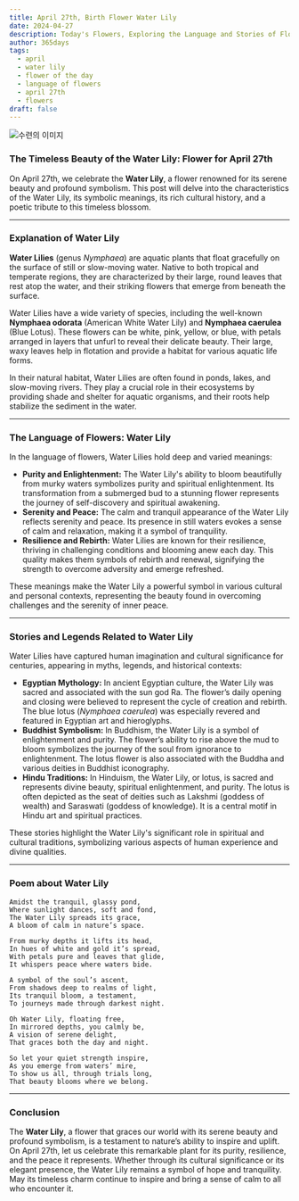 ```yaml
---
title: April 27th, Birth Flower Water Lily
date: 2024-04-27
description: Today's Flowers, Exploring the Language and Stories of Flowers Water Lily
author: 365days
tags:
  - april
  - water lily
  - flower of the day
  - language of flowers
  - april 27th
  - flowers
draft: false
---
```


![수련의 이미지](https://cdn.pixabay.com/photo/2023/05/21/01/27/waterlily-8007670_1280.jpg#center)

### The Timeless Beauty of the Water Lily: Flower for April 27th

On April 27th, we celebrate the **Water Lily**, a flower renowned for its serene beauty and profound symbolism. This post will delve into the characteristics of the Water Lily, its symbolic meanings, its rich cultural history, and a poetic tribute to this timeless blossom.

---

### Explanation of Water Lily

**Water Lilies** (genus *Nymphaea*) are aquatic plants that float gracefully on the surface of still or slow-moving water. Native to both tropical and temperate regions, they are characterized by their large, round leaves that rest atop the water, and their striking flowers that emerge from beneath the surface.

Water Lilies have a wide variety of species, including the well-known **Nymphaea odorata** (American White Water Lily) and **Nymphaea caerulea** (Blue Lotus). These flowers can be white, pink, yellow, or blue, with petals arranged in layers that unfurl to reveal their delicate beauty. Their large, waxy leaves help in flotation and provide a habitat for various aquatic life forms.

In their natural habitat, Water Lilies are often found in ponds, lakes, and slow-moving rivers. They play a crucial role in their ecosystems by providing shade and shelter for aquatic organisms, and their roots help stabilize the sediment in the water.

---

### The Language of Flowers: Water Lily

In the language of flowers, Water Lilies hold deep and varied meanings:

- **Purity and Enlightenment:** The Water Lily's ability to bloom beautifully from murky waters symbolizes purity and spiritual enlightenment. Its transformation from a submerged bud to a stunning flower represents the journey of self-discovery and spiritual awakening.
- **Serenity and Peace:** The calm and tranquil appearance of the Water Lily reflects serenity and peace. Its presence in still waters evokes a sense of calm and relaxation, making it a symbol of tranquility.
- **Resilience and Rebirth:** Water Lilies are known for their resilience, thriving in challenging conditions and blooming anew each day. This quality makes them symbols of rebirth and renewal, signifying the strength to overcome adversity and emerge refreshed.

These meanings make the Water Lily a powerful symbol in various cultural and personal contexts, representing the beauty found in overcoming challenges and the serenity of inner peace.

---

### Stories and Legends Related to Water Lily

Water Lilies have captured human imagination and cultural significance for centuries, appearing in myths, legends, and historical contexts:

- **Egyptian Mythology:** In ancient Egyptian culture, the Water Lily was sacred and associated with the sun god Ra. The flower’s daily opening and closing were believed to represent the cycle of creation and rebirth. The blue lotus (*Nymphaea caerulea*) was especially revered and featured in Egyptian art and hieroglyphs.
- **Buddhist Symbolism:** In Buddhism, the Water Lily is a symbol of enlightenment and purity. The flower’s ability to rise above the mud to bloom symbolizes the journey of the soul from ignorance to enlightenment. The lotus flower is also associated with the Buddha and various deities in Buddhist iconography.
- **Hindu Traditions:** In Hinduism, the Water Lily, or lotus, is sacred and represents divine beauty, spiritual enlightenment, and purity. The lotus is often depicted as the seat of deities such as Lakshmi (goddess of wealth) and Saraswati (goddess of knowledge). It is a central motif in Hindu art and spiritual practices.

These stories highlight the Water Lily's significant role in spiritual and cultural traditions, symbolizing various aspects of human experience and divine qualities.

---

### Poem about Water Lily

	Amidst the tranquil, glassy pond,
	Where sunlight dances, soft and fond,
	The Water Lily spreads its grace,
	A bloom of calm in nature’s space.
	
	From murky depths it lifts its head,
	In hues of white and gold it’s spread,
	With petals pure and leaves that glide,
	It whispers peace where waters bide.
	
	A symbol of the soul’s ascent,
	From shadows deep to realms of light,
	Its tranquil bloom, a testament,
	To journeys made through darkest night.
	
	Oh Water Lily, floating free,
	In mirrored depths, you calmly be,
	A vision of serene delight,
	That graces both the day and night.
	
	So let your quiet strength inspire,
	As you emerge from waters’ mire,
	To show us all, through trials long,
	That beauty blooms where we belong.

---

### Conclusion

The **Water Lily**, a flower that graces our world with its serene beauty and profound symbolism, is a testament to nature’s ability to inspire and uplift. On April 27th, let us celebrate this remarkable plant for its purity, resilience, and the peace it represents. Whether through its cultural significance or its elegant presence, the Water Lily remains a symbol of hope and tranquility. May its timeless charm continue to inspire and bring a sense of calm to all who encounter it.